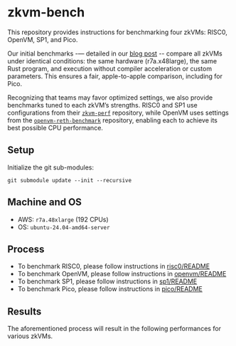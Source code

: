# zkvm-bench

This repository provides instructions for benchmarking four zkVMs: RISC0, OpenVM, SP1, and Pico.

Our initial benchmarks -— detailed in our [blog post](https://blog.brevis.network/2025/02/11/introducing-pico-a-modular-and-performant-zkvm/) -- compare all zkVMs under identical conditions: the same hardware (r7a.x48large), the same Rust program, and execution without compiler acceleration or custom parameters. This ensures a fair, apple-to-apple comparison, including for Pico.

Recognizing that teams may favor optimized settings, we also provide benchmarks tuned to each zkVM’s strengths. RISC0 and SP1 use configurations from their [`zkvm-perf`](https://github.com/succinctlabs/zkvm-perf) repository, while OpenVM uses settings from the [`openvm-reth-benchmark`](https://github.com/axiom-crypto/openvm-reth-benchmark) repository, enabling each to achieve its best possible CPU performance.

## Setup

Initialize the git sub-modules:
```shell
git submodule update --init --recursive
```

## Machine and OS

- AWS: `r7a.48xlarge` (192 CPUs)
- OS: `ubuntu-24.04-amd64-server`

## Process

- To benchmark RISC0, please follow instructions in [risc0/README](risc0/README.md)
- To benchmark OpenVM, please follow instructions in [openvm/README](openvm/README.md)
- To benchmark SP1, please follow instructions in [sp1/README](sp1/README.md)
- To benchmark Pico, please follow instructions in [pico/README](pico/README.md)

## Results
The aforementioned process will result in the following performances for various zkVMs.

